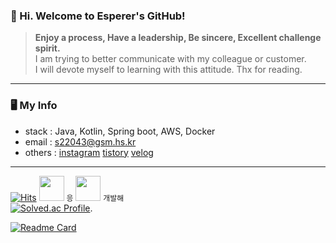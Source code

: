 ### 👋 Hi. Welcome to Esperer's GitHub! 

> **Enjoy a process, Have a leadership, Be sincere, Excellent challenge spirit.**  
> I am trying to better communicate with my colleague or customer.  
> I will devote myself to learning with this attitude. Thx for reading.

---

### 🖥 My Info
- stack : Java, Kotlin, Spring boot, AWS, Docker
- email : s22043@gsm.hs.kr
- others : [instagram](https://www.instagram.com/k_.hm/) [tistory](https://esperer.tistory.com/) [velog](https://velog.io/@hope0206)

---


[![Hits](https://hits.seeyoufarm.com/api/count/incr/badge.svg?url=https://github.com/esperar&count_bg=%239576FF&title_bg=%23555555&icon=kotlin.svg&icon_color=%23E7E7E7&title=hits&edge_flat=false)](https://hits.seeyoufarm.com)
  <img src="https://media.discordapp.net/attachments/902816680491773952/1093347625916444793/68747470733a2f2f63756c746f667468657061727479706172726f742e636f6d2f706172726f74732f68642f6c6170746f705f706172726f742e676966.gif" width="40" height="40" /> `응` <img src="https://noticon-static.tammolo.com/dgggcrkxq/image/upload/v1580888106/noticon/owcvyw4dggdylen2ql5w.gif" width="40" height="40" /> `개발해`  
[![Solved.ac Profile](http://mazassumnida.wtf/api/v2/generate_badge?boj=huemang)](https://solved.ac/huemang/). 

[![Readme Card](https://github-readme-stats.vercel.app/api/pin/?username=esperar&repo=MyTIL)](https://github.com/esperar/MyTIL)
